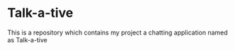 # Talk-a-tive
This is a repository which contains my project a chatting application named as Talk-a-tive 
